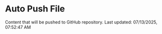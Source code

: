 # Auto Push File

Content that will be pushed to GitHub repository.
Last updated: 07/13/2025, 07:52:47 AM